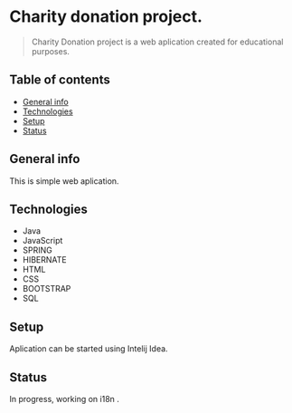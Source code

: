 

# Charity donation project.
>Charity Donation project is a web aplication created for educational purposes. 

## Table of contents
* [General info](#general-info)
* [Technologies](#technologies)
* [Setup](#setup)
* [Status](#status)

## General info

This is simple web aplication. 

## Technologies

* Java
* JavaScript
* SPRING
* HIBERNATE
* HTML
* CSS
* BOOTSTRAP
* SQL

## Setup
Aplication can be started using Intelij Idea.

## Status
In progress, working on i18n .


